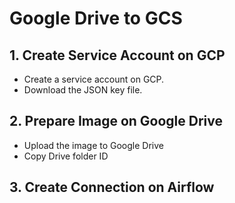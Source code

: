 # Google Drive to GCS

## 1. Create Service Account on GCP
- Create a service account on GCP.
- Download the JSON key file.


## 2. Prepare Image on Google Drive
- Upload the image to Google Drive
- Copy Drive folder ID

## 3. Create Connection on Airflow